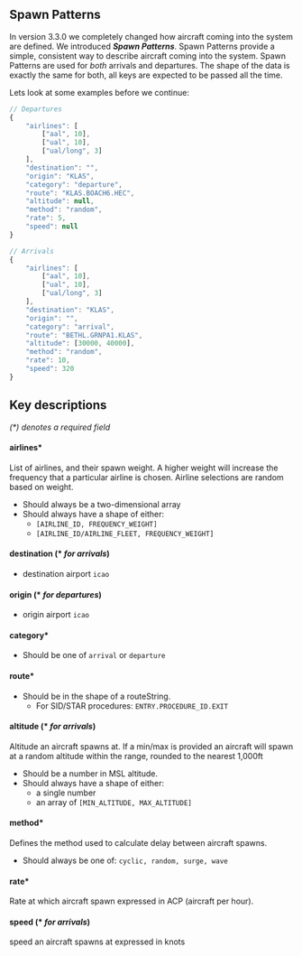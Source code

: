 ## Spawn Patterns
In version 3.3.0 we completely changed how aircraft coming into the system are defined.  We introduced **_Spawn Patterns_**.  Spawn Patterns provide a simple, consistent way to describe aircraft coming into the system.  Spawn Patterns are used for _both_ arrivals and departures.  The shape of the data is exactly the same for both, all keys are expected to be passed all the time.  

Lets look at some examples before we continue:
```javascript
// Departures
{
    "airlines": [
        ["aal", 10],
        ["ual", 10],
        ["ual/long", 3]
    ],
    "destination": "",
    "origin": "KLAS",
    "category": "departure",
    "route": "KLAS.BOACH6.HEC",
    "altitude": null,
    "method": "random",
    "rate": 5,
    "speed": null
}

// Arrivals
{
    "airlines": [
        ["aal", 10],
        ["ual", 10],
        ["ual/long", 3]
    ],
    "destination": "KLAS",
    "origin": "",
    "category": "arrival",
    "route": "BETHL.GRNPA1.KLAS",
    "altitude": [30000, 40000],
    "method": "random",
    "rate": 10,
    "speed": 320
}
```
## Key descriptions
_(*) denotes a required field_

#### airlines*
List of airlines, and their spawn weight. A higher weight will increase the frequency that a particular airline is chosen. Airline selections are random based on weight.
* Should always be a two-dimensional array
* Should always have a shape of either:
  - `[AIRLINE_ID, FREQUENCY_WEIGHT]`
  - `[AIRLINE_ID/AIRLINE_FLEET, FREQUENCY_WEIGHT]`

#### destination (* _for arrivals_)
* destination airport `icao`

#### origin (* _for departures_)
* origin airport `icao`

#### category*
* Should be one of `arrival` or `departure`

#### route*
* Should be in the shape of a routeString.
  - For SID/STAR procedures: `ENTRY.PROCEDURE_ID.EXIT`

#### altitude (* _for arrivals_)
Altitude an aircraft spawns at. If a min/max is provided an aircraft will spawn at a random altitude within the range, rounded to the nearest 1,000ft

* Should be a number in MSL altitude.
* Should always have a shape of either:
  - a single number
  - an array of `[MIN_ALTITUDE, MAX_ALTITUDE]`

#### method*
Defines the method used to calculate delay between aircraft spawns.

* Should always be one of: `cyclic, random, surge, wave`

#### rate*
Rate at which aircraft spawn expressed in ACP (aircraft per hour).

#### speed (* _for arrivals_)
speed an aircraft spawns at expressed in knots
